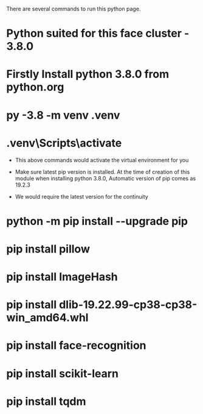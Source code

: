 There are several commands to run this python page.

# Python suited for this face cluster - 3.8.0

# Firstly Install python 3.8.0 from python.org

<!-- Create Virtual Environment -->

# py -3.8 -m venv .venv
# .venv\Scripts\activate

- This above commands would activate the virtual environment for you

* Make sure latest pip version is installed. At the time of creation of this module when installing python 3.8.0, Automatic version of pip comes as 19.2.3

* We would require the latest version for the continuity

<!-- To update pip use the following command -->

# python -m pip install --upgrade pip

<!-- Install required libararies for running the cluster program -->

# pip install pillow
# pip install ImageHash
# pip install dlib-19.22.99-cp38-cp38-win_amd64.whl
# pip install face-recognition
# pip install scikit-learn
# pip install tqdm

<!-- One final thing before running your program now. Image folder with name 'Images' should be created inside the main root directory with images inside to find faces and re group in cluster folder in root directory -->

<!-- Your program is now ready to run -->